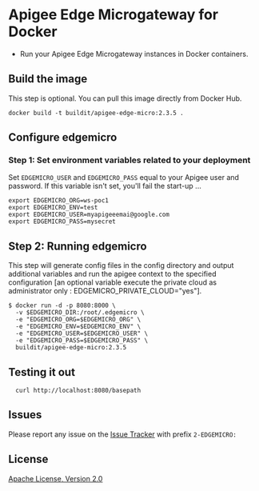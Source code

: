 # Apigee Edge Microgateway for Docker

* Run your Apigee Edge Microgateway instances in Docker containers.

## Build the image

This step is optional.  You can pull this image directly from Docker Hub.

```
docker build -t buildit/apigee-edge-micro:2.3.5 .
```

## Configure edgemicro

### Step 1: Set environment variables related to your deployment

Set `EDGEMICRO_USER` and `EDGEMICRO_PASS` equal to your Apigee user and password.
If this variable isn't set, you'll fail the start-up ...

```
export EDGEMICRO_ORG=ws-poc1
export EDGEMICRO_ENV=test
export EDGEMICRO_USER=myapigeeemai@google.com
export EDGEMICRO_PASS=mysecret
```

## Step 2: Running edgemicro


This step will generate config files in the config directory and output additional variables and run the apigee context to the specified configuration [an optional variable execute the private cloud as administrator only : EDGEMICRO_PRIVATE_CLOUD="yes"].


```
$ docker run -d -p 8080:8000 \
  -v $EDGEMICRO_DIR:/root/.edgemicro \
  -e "EDGEMICRO_ORG=$EDGEMICRO_ORG" \
  -e "EDGEMICRO_ENV=$EDGEMICRO_ENV" \
  -e "EDGEMICRO_USER=$EDGEMICRO_USER" \
  -e "EDGEMICRO_PASS=$EDGEMICRO_PASS" \
  buildit/apigee-edge-micro:2.3.5
```

## Testing it out

```
  curl http://localhost:8080/basepath
```

## Issues

Please report any issue on the [Issue Tracker](https://github.com/fabriziotorelli-wipro/rig-docker-machines/issues) with prefix `2-EDGEMICRO:`

## License

[Apache License, Version 2.0](/2/apigee-edge-microgateway/LICENSE)

